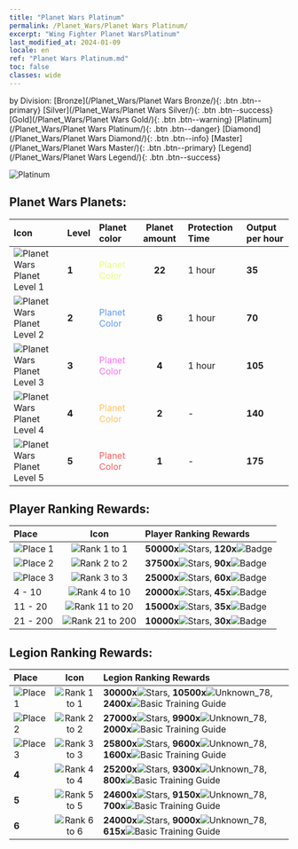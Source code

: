 ```yaml
---
title: "Planet Wars Platinum"
permalink: /Planet_Wars/Planet Wars Platinum/
excerpt: "Wing Fighter Planet WarsPlatinum"
last_modified_at: 2024-01-09
locale: en
ref: "Planet Wars Platinum.md"
toc: false
classes: wide
---
```


  by Division:   [Bronze](/Planet_Wars/Planet Wars Bronze/){: .btn .btn--primary}   [Silver](/Planet_Wars/Planet Wars Silver/){: .btn .btn--success}   [Gold](/Planet_Wars/Planet Wars Gold/){: .btn .btn--warning}   [Platinum](/Planet_Wars/Planet Wars Platinum/){: .btn .btn--danger}   [Diamond](/Planet_Wars/Planet Wars Diamond/){: .btn .btn--info}   [Master](/Planet_Wars/Planet Wars Master/){: .btn .btn--primary}   [Legend](/Planet_Wars/Planet Wars Legend/){: .btn .btn--success} 



  ![Platinum](/images/planet_wars/Platinum.png)



## Planet Wars Planets:

  |  Icon | Level | Planet color | Planet amount | Protection Time | Output per hour |
  |:------|:------|:-------------|:-------------:|:----------------|:----------------|
 | ![Planet Wars Planet Level 1](/images/planet_wars/xqdz_xq_icon1_p.png) | **1** | <span style="color: #E4FF78">Planet Color</span> | **22** | 1 hour | **35** |
 | ![Planet Wars Planet Level 2](/images/planet_wars/xqdz_xq_icon2_p.png) | **2** | <span style="color: #5C99FF">Planet Color</span> | **6** | 1 hour | **70** |
 | ![Planet Wars Planet Level 3](/images/planet_wars/xqdz_xq_icon2_p.png) | **3** | <span style="color: #FF6DF4">Planet Color</span> | **4** | 1 hour | **105** |
 | ![Planet Wars Planet Level 4](/images/planet_wars/xqdz_xq_icon4_p.png) | **4** | <span style="color: #FFC35E">Planet Color</span> | **2** | - | **140** |
 | ![Planet Wars Planet Level 5](/images/planet_wars/xqdz_xq_icon5_p.png) | **5** | <span style="color: #FF5A5A">Planet Color</span> | **1** | - | **175** |


## Player Ranking Rewards:

  |  Place | Icon | Player Ranking Rewards |
  |:-------|:----:|:----------------|
  | ![Place 1](/images/place_1_p.png) | ![Rank 1 to 1](/images/planet_wars/rank_1_p.png) | **50000x**![Stars](/images/item/Stars_p.png), **120x**![Badge](/images/item/Badge_p.png) |
  | ![Place 2](/images/place_2_p.png) | ![Rank 2 to 2](/images/planet_wars/rank_2_p.png) | **37500x**![Stars](/images/item/Stars_p.png), **90x**![Badge](/images/item/Badge_p.png) |
  | ![Place 3](/images/place_3_p.png) | ![Rank 3 to 3](/images/planet_wars/rank_3_p.png) | **25000x**![Stars](/images/item/Stars_p.png), **60x**![Badge](/images/item/Badge_p.png) |
  | 4 - 10 | ![Rank 4 to 10](/images/planet_wars/rank_4_p.png) | **20000x**![Stars](/images/item/Stars_p.png), **45x**![Badge](/images/item/Badge_p.png) |
  | 11 - 20 | ![Rank 11 to 20](/images/planet_wars/rank_5_p.png) | **15000x**![Stars](/images/item/Stars_p.png), **35x**![Badge](/images/item/Badge_p.png) |
  | 21 - 200 | ![Rank 21 to 200](/images/planet_wars/rank_6_p.png) | **10000x**![Stars](/images/item/Stars_p.png), **30x**![Badge](/images/item/Badge_p.png) |


## Legion Ranking Rewards:

  |  Place | Icon | Legion Ranking Rewards |
  |:-------|:----:|:----------------|
  | ![Place 1](/images/place_1_p.png) | ![Rank 1 to 1](/images/planet_wars/rank_1_p.png) | **30000x**![Stars](/images/item/Stars_p.png), **10500x**![Unknown_78](/images/item/xqdz_icon6_p.png), **2400x**![Basic Training Guide](/images/item/Basic_Training_Guide_p.png) |
  | ![Place 2](/images/place_2_p.png) | ![Rank 2 to 2](/images/planet_wars/rank_2_p.png) | **27000x**![Stars](/images/item/Stars_p.png), **9900x**![Unknown_78](/images/item/xqdz_icon6_p.png), **2000x**![Basic Training Guide](/images/item/Basic_Training_Guide_p.png) |
  | ![Place 3](/images/place_3_p.png) | ![Rank 3 to 3](/images/planet_wars/rank_3_p.png) | **25800x**![Stars](/images/item/Stars_p.png), **9600x**![Unknown_78](/images/item/xqdz_icon6_p.png), **1600x**![Basic Training Guide](/images/item/Basic_Training_Guide_p.png) |
  | **4** | ![Rank 4 to 4](/images/planet_wars/rank_4_p.png) | **25200x**![Stars](/images/item/Stars_p.png), **9300x**![Unknown_78](/images/item/xqdz_icon6_p.png), **800x**![Basic Training Guide](/images/item/Basic_Training_Guide_p.png) |
  | **5** | ![Rank 5 to 5](/images/planet_wars/rank_5_p.png) | **24600x**![Stars](/images/item/Stars_p.png), **9150x**![Unknown_78](/images/item/xqdz_icon6_p.png), **700x**![Basic Training Guide](/images/item/Basic_Training_Guide_p.png) |
  | **6** | ![Rank 6 to 6](/images/planet_wars/rank_6_p.png) | **24000x**![Stars](/images/item/Stars_p.png), **9000x**![Unknown_78](/images/item/xqdz_icon6_p.png), **615x**![Basic Training Guide](/images/item/Basic_Training_Guide_p.png) |
